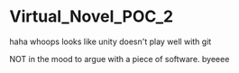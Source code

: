 # Virtual_Novel_POC_2

haha whoops looks like unity doesn't play well with git


NOT in the mood to argue with a piece of software. byeeee
